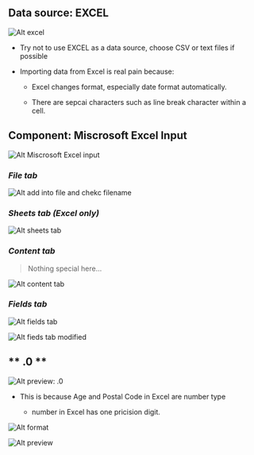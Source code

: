 ## **Data source: EXCEL**

![Alt excel](pic/01.jpg)

- Try not to use EXCEL as a data source, choose CSV or text files if possible

- Importing data from Excel is real pain because:

  - Excel changes format, especially date format automatically.

  - There are sepcai characters such as line break character within a cell.

## **Component: Miscrosoft Excel Input**

![Alt Miscrosoft Excel input](pic/02.jpg)

### _File tab_

![Alt add into file and chekc filename](pic/03.jpg)

### _Sheets tab (Excel only)_

![Alt sheets tab](pic/04.jpg)

### _Content tab_

> Nothing special here...

![Alt content tab](pic/05.jpg)

### _Fields tab_

![Alt fields tab](pic/06.jpg)

![Alt fieds tab modified](pic/07.jpg)

## ** .0 **
![Alt preview: .0](pic/08.jpg)

- This is because Age and Postal Code in Excel are number type

  - number in Excel has one pricision digit.

![Alt format](pic/09.jpg)

![Alt preview](pic/10.jpg)
